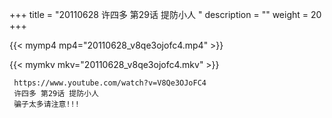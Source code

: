 +++
title = "20110628  许四多 第29话 提防小人 "
description = ""
weight = 20
+++

{{< mymp4 mp4="20110628_v8qe3ojofc4.mp4" >}}

{{< mymkv mkv="20110628_v8qe3ojofc4.mkv" >}}

     https://www.youtube.com/watch?v=V8Qe3OJoFC4 
     许四多 第29话 提防小人 
     骗子太多请注意!!! 
